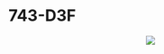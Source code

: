 # 743-D3F
<p align="center">
  <img src="https://capsule-render.vercel.app/api?type=rect&color=000000&height=100&section=header&text=My%20Brain%20is%20Always%20Thinking...&fontSize=30&fontColor=ffffff&animation=fadeIn" />
</p>
